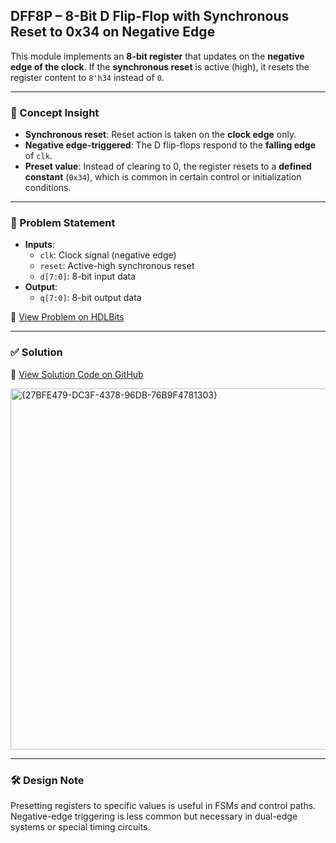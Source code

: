 ## DFF8P – 8-Bit D Flip-Flop with Synchronous Reset to 0x34 on Negative Edge

This module implements an **8-bit register** that updates on the **negative edge of the clock**. If the **synchronous reset** is active (high), it resets the register content to `8'h34` instead of `0`.

---

### 🧠 Concept Insight  
- **Synchronous reset**: Reset action is taken on the **clock edge** only.  
- **Negative edge-triggered**: The D flip-flops respond to the **falling edge** of `clk`.  
- **Preset value**: Instead of clearing to 0, the register resets to a **defined constant** (`0x34`), which is common in certain control or initialization conditions.

---

### 📘 Problem Statement  
- **Inputs**:  
  - `clk`: Clock signal (negative edge)  
  - `reset`: Active-high synchronous reset  
  - `d[7:0]`: 8-bit input data  
- **Output**:  
  - `q[7:0]`: 8-bit output data  

🔗 [View Problem on HDLBits](https://hdlbits.01xz.net/wiki/Dff8p)

---

### ✅ Solution  
📄 [View Solution Code on GitHub](https://github.com/EswarAdithya011/HDLBits/blob/main/Problem%20Sets/3.%20Circuits/Sequential%20logic/3.5%20Latches%20and%20Flip-Flops/3.5.4%20DFF%20with%20reset%20value/dff8p.v)

<img width="578" alt="{27BFE479-DC3F-4378-96DB-76B9F4781303}" src="https://github.com/user-attachments/assets/9daf4dad-0636-4036-9b80-5cb4bd518632" />

---

### 🛠 Design Note  
Presetting registers to specific values is useful in FSMs and control paths. Negative-edge triggering is less common but necessary in dual-edge systems or special timing circuits.

